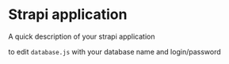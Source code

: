 # Strapi application

A quick description of your strapi application

to edit `database.js` with your database name and login/password
